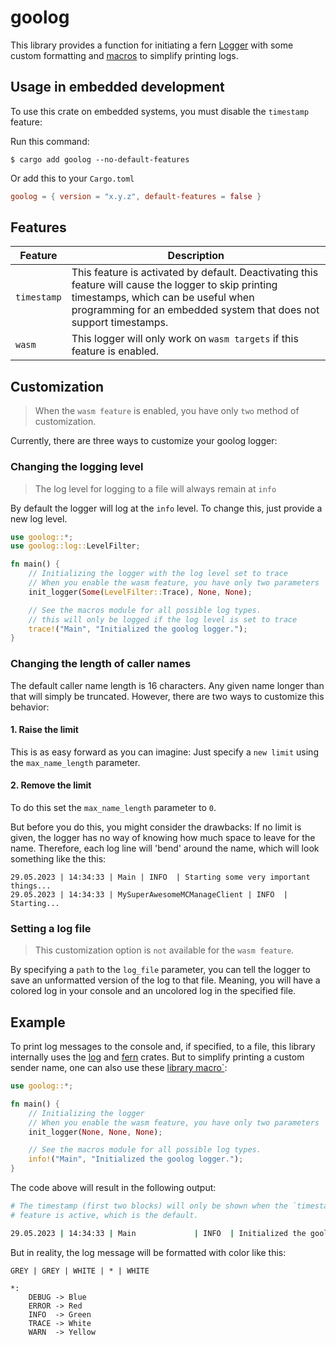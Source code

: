 # goolog

This library provides a function for initiating a fern [Logger](https://docs.rs/fern/0.6.2/fern/struct.Dispatch.html) with some custom formatting and [macros](./src/macros.rs) to simplify printing logs.

## Usage in embedded development

To use this crate on embedded systems, you must disable the `timestamp` feature:

Run this command:

```text
$ cargo add goolog --no-default-features
```

Or add this to your `Cargo.toml`

```toml
goolog = { version = "x.y.z", default-features = false }
```

## Features

| Feature | Description |
|-|-|
| `timestamp` | This feature is activated by default. Deactivating this feature will cause the logger to skip printing timestamps, which can be useful when programming for an embedded system that does not support timestamps. |
| `wasm` | This logger will only work on `wasm targets` if this feature is enabled. |

## Customization

> When the `wasm feature` is enabled, you have only `two` method of customization.

Currently, there are three ways to customize your goolog logger:

### Changing the logging level

> The log level for logging to a file will always remain at `info`

By default the logger will log at the `info` level. To change this, just provide a new log level.

```rust
use goolog::*;
use goolog::log::LevelFilter;

fn main() {
    // Initializing the logger with the log level set to trace
    // When you enable the wasm feature, you have only two parameters
    init_logger(Some(LevelFilter::Trace), None, None);

    // See the macros module for all possible log types.
    // this will only be logged if the log level is set to trace
    trace!("Main", "Initialized the goolog logger.");
}
```

### Changing the length of caller names

The default caller name length is 16 characters. Any given name longer than that will simply be truncated. However, there are two ways to customize this behavior:

#### 1. Raise the limit

This is as easy forward as you can imagine: Just specify a `new limit` using the `max_name_length` parameter.

#### 2. Remove the limit

To do this set the `max_name_length` parameter to `0`.

But before you do this, you might consider the drawbacks:
If no limit is given, the logger has no way of knowing how much space to leave for the name. Therefore, each log line will 'bend' around the name, which will look something like the this:

```text
29.05.2023 | 14:34:33 | Main | INFO  | Starting some very important things...
29.05.2023 | 14:34:33 | MySuperAwesomeMCManageClient | INFO  | Starting...
```

### Setting a log file

> This customization option is `not` available for the `wasm feature`.

By specifying a `path` to the `log_file` parameter, you can tell the logger to save an unformatted version of the log to that file. Meaning, you will have a colored log in your console and an uncolored log in the specified file.

## Example

To print log messages to the console and, if specified, to a file, this library internally uses the [log](https://crates.io/crates/log) and [fern](https://crates.io/crates/fern) crates. But to simplify printing a custom
sender name, one can also use these [library macro`](./src/macros.rs):

```rust
use goolog::*;

fn main() {
    // Initializing the logger
    // When you enable the wasm feature, you have only two parameters
    init_logger(None, None, None);

    // See the macros module for all possible log types.
    info!("Main", "Initialized the goolog logger.");
}
```

The code above will result in the following output:

```bash
# The timestamp (first two blocks) will only be shown when the `timestamp`
# feature is active, which is the default.

29.05.2023 | 14:34:33 | Main             | INFO  | Initialized the goolog logger.
```

But in reality, the log message will be formatted with color like this:

```text
GREY | GREY | WHITE | * | WHITE

*:
    DEBUG -> Blue
    ERROR -> Red
    INFO  -> Green
    TRACE -> White
    WARN  -> Yellow
```
